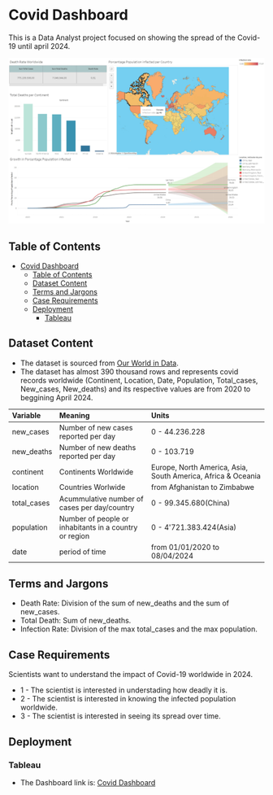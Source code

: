# Covid Dashboard

This is a Data Analyst project focused on showing the spread of the Covid-19 until april 2024.

![Dashboard](/Dashboard_covid.jpg)

## Table of Contents

- [Covid Dashboard](#covid-dashboard)
  - [Table of Contents](#table-of-contents)
  - [Dataset Content](#dataset-content)
  - [Terms and Jargons](#terms-and-jargons)
  - [Case Requirements](#case-requirements)
  - [Deployment](#deployment)
    - [Tableau](#tableau)

## Dataset Content

- The dataset is sourced from [Our World in Data](https://ourworldindata.org/covid-deaths).
- The dataset has almost 390 thousand rows and represents covid records worldwide (Continent, Location, Date, Population, Total_cases, New_cases, New_deaths) and its respective values are from 2020 to beggining April 2024.

|Variable|Meaning|Units|
|:----|:----|:----|
|new_cases|Number of new cases reported per day|0 - 44.236.228|
|new_deaths|Number of new deaths reported per day|0 - 103.719|
|continent|Continents Worldwide|Europe, North America, Asia, South America, Africa & Oceania|
|location|Countries Worlwide|from Afghanistan to Zimbabwe|
|total_cases|Acummulative number of cases per day/country|0 - 99.345.680(China)|
|population|Number of people or inhabitants in a country or region|0 - 4'721.383.424(Asia)|
|date|period of time|from 01/01/2020 to 08/04/2024|

## Terms and Jargons

- Death Rate: Division of the sum of new_deaths and the sum of new_cases.
- Total Death: Sum of new_deaths.
- Infection Rate: Division of the max total_cases and the max population.

## Case Requirements

Scientists want to understand the impact of Covid-19 worldwide in 2024.

- 1 - The scientist is interested in understading how deadly it is.
- 2 - The scientist is interested in knowing the infected population worldwide.
- 3 - The scientist is interested in seeing its spread over time.

## Deployment

### Tableau

- The Dashboard link is: [Covid Dashboard](https://public.tableau.com/app/profile/andres.garcia3623/viz/CovidDashboard_17127439574540/Dashboard1)
